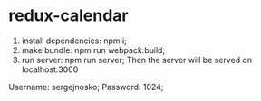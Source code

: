 # redux-calendar
1. install dependencies: npm i;
2. make bundle: npm run webpack:build;
3. run server: npm run server;
Then the server will be served on localhost:3000

Username: sergejnosko;
Password: 1024;
